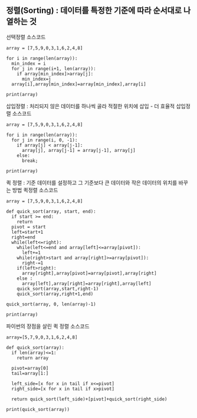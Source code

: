 정렬(Sorting) : 데이터를 특정한 기준에 따라 순서대로 나열하는 것
-------

선택정렬 소스코드
```
array = [7,5,9,0,3,1,6,2,4,8]

for i in range(len(array)):
  min_index = i
  for j in range(i+1, len(array)):
    if array[min_index]>array[j]:
      min_index=j
  array[i],array[min_index]=array[min_index],array[i]

print(array)
```

삽입정렬 : 처리되지 않은 데이터를 하나씩 골라 적절한 위치에 삽입 - 더 효율적
삽입정렬 소스코드
```
array = [7,5,9,0,3,1,6,2,4,8]

for i in range(len(array)):
  for j in range(i, 0, -1):
    if array[j] < array[j-1]:
      array[j], array[j-1] = array[j-1], array[j]
    else:
      break;

print(array)
```

퀵 정렬 : 기준 데이터를 설정하고 그 기준보다 큰 데이터와 작은 데이터의 위치를 바꾸는 방법
퀵정렬 소스코드
```
array = [7,5,9,0,3,1,6,2,4,8]

def quick_sort(array, start, end):
  if start >= end:
    return
  pivot = start
  left=start+1
  right=end
  while(left<=right):
    while(left<=end and array[left]<=array[pivot]):
      left+=1
    while(right>start and array[right]>=array[pivot]):
      right-=1
    if(left>right):
      array[right],array[pivot]=array[pivot],array[right]
    else :
      array[left],array[right]=array[right],array[left]
    quick_sort(array,start,right-1)
    quick_sort(array,right+1,end)

quick_sort(array, 0, len(array)-1)

print(array)
```
파이썬의 장점을 살린 퀵 정렬 소스코드
```
array=[5,7,9,0,3,1,6,2,4,8]

def quick_sort(array):
  if len(array)<=1:
    return array
  
  pivot=array[0]
  tail=array[1:]

  left_side=[x for x in tail if x<=pivot]
  right_side=[x for x in tail if x>pivot]

  return quick_sort(left_side)+[pivot]+quick_sort(right_side)

print(quick_sort(array))
```

